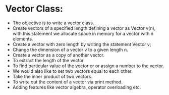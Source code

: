 # Vector Class:

- The objective is to write a vector class.
- Create vectors of a specified length defining a vector as Vector v(n), with this statement
we allocate space in memory for a vector with n elements.
- Create a vector with zero length by writing the statement Vector v;
- Change the dimension of a vector v to a given length n.
- Create a vector as a copy of another vector.
- To extract the length of the vector.
- To find particular value of the vector or or assign a number to the vector.
- We would also like to set two vectors equal to each other.
- Take the inner product of two vectors.
- To write out the content of a vector via print method.
- Adding features like vector algebra, operator overloading etc.